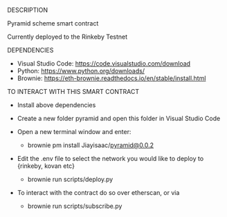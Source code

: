 DESCRIPTION

Pyramid scheme smart contract

Currently deployed to the Rinkeby Testnet

DEPENDENCIES

- Visual Studio Code: https://code.visualstudio.com/download
- Python: https://www.python.org/downloads/
- Brownie: https://eth-brownie.readthedocs.io/en/stable/install.html

TO INTERACT WITH THIS SMART CONTRACT

- Install above dependencies

- Create a new folder pyramid and open this folder in Visual Studio Code

- Open a new terminal window and enter:  
    - brownie pm install Jiayisaac/pyramid@0.0.2

- Edit the .env file to select the network you would like to deploy to {rinkeby, kovan etc}
    - brownie run scripts/deploy.py

- To interact with the contract do so over etherscan, or via
    - brownie run scripts/subscribe.py

